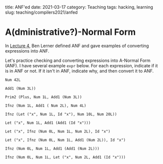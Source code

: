 title: ANF'ed
date: 2021-03-17
category: Teaching
tags: hacking, learning
slug: teaching/compilers2021/anfed

# A(dministrative?)-Normal Form

In [Lecture 4](https://course.ccs.neu.edu/cs4410/lec_anf_notes.html), Ben Lerner
defined ANF and gave examples of converting expressions into ANF.

Let's practice checking and converting expressions into A-Normal Form (ANF). I
have several example `expr` below. For each expression, indicate if it is in ANF
or not. If it isn't in ANF, indicate why, and then convert it to ANF.

```
Num 42L
```

```
Add1 (Num 3L))
```

```
Prim2 (Plus, Num 1L, Add1 (Num 3L))
```

```
Ifnz (Num 1L, Add1 ( Num 2L), Num 4L)
```

```
Ifnz (Let ("x", Num 1L, Id "x"), Num 10L, Num 20L))
```

```
Let ("x", Num 1L, Add1 (Add1 (Id "x")))
```

```
Let ("x", Ifnz (Num 0L, Num 1L, Num 2L), Id "x")
```

```
Let ("x", Ifnz (Num 0L, Num 1L, Add1 (Num 2L)), Id "x")
```

```
Ifnz (Num 0L, Num 1L, Add1 (Add1 (Num 2L)))
```

```
Ifnz (Num 0L, Num 1L, Let ("x", Num 2L, Add1 (Id "x")))
```
